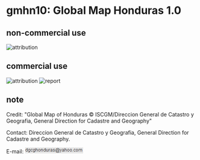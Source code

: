 # gmhn10: Global Map Honduras 1.0
## non-commercial use
![attribution](https://globalmaps.github.io/globalmaps/attribution.png)
## commercial use
![attribution](https://globalmaps.github.io/globalmaps/attribution.png)  ![report](https://globalmaps.github.io/globalmaps/report.png)

## note
Credit: "Global Map of Honduras © ISCGM/Direccion General de Catastro y Geografia, General Direction for Cadastre and Geography"

Contact: Direccion General de Catastro y Geografia, General Direction for Cadastre and Geography.

E-mail: ![email](email.png)

